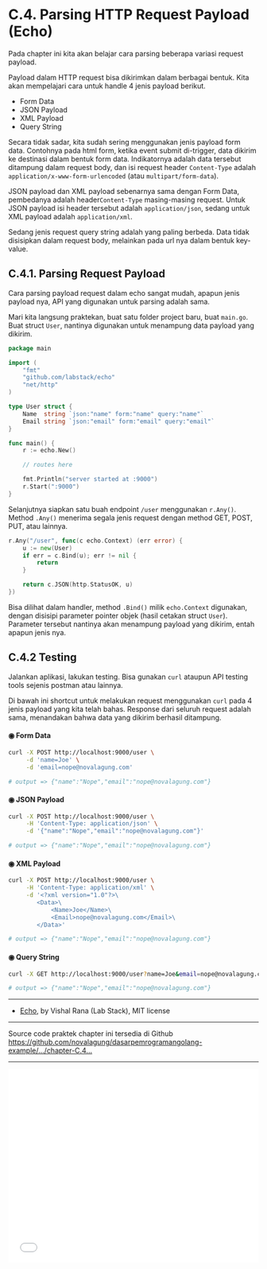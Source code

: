 # C.4. Parsing HTTP Request Payload (Echo)

Pada chapter ini kita akan belajar cara parsing beberapa variasi request payload.

Payload dalam HTTP request bisa dikirimkan dalam berbagai bentuk. Kita akan mempelajari cara untuk handle 4 jenis payload berikut.

 - Form Data
 - JSON Payload
 - XML Payload
 - Query String

Secara tidak sadar, kita sudah sering menggunakan jenis payload form data. Contohnya pada html form, ketika event submit di-trigger, data dikirim ke destinasi dalam bentuk form data. Indikatornya adalah data tersebut ditampung dalam request body, dan isi request header `Content-Type` adalah `application/x-www-form-urlencoded` (atau `multipart/form-data`).

JSON payload dan XML payload sebenarnya sama dengan Form Data, pembedanya adalah header`Content-Type` masing-masing request. Untuk JSON payload isi header tersebut adalah `application/json`, sedang untuk XML payload adalah `application/xml`.

Sedang jenis request query string adalah yang paling berbeda. Data tidak disisipkan dalam request body, melainkan pada url nya dalam bentuk key-value.

## C.4.1. Parsing Request Payload

Cara parsing payload request dalam echo sangat mudah, apapun jenis payload nya, API yang digunakan untuk parsing adalah sama.

Mari kita langsung praktekan, buat satu folder project baru, buat `main.go`. Buat struct `User`, nantinya digunakan untuk menampung data payload yang dikirim.

```go
package main

import (
    "fmt"
    "github.com/labstack/echo"
    "net/http"
)

type User struct {
    Name  string `json:"name" form:"name" query:"name"`
    Email string `json:"email" form:"email" query:"email"`
}

func main() {
    r := echo.New()

    // routes here

    fmt.Println("server started at :9000")
    r.Start(":9000")
}
```

Selanjutnya siapkan satu buah endpoint `/user` menggunakan `r.Any()`. Method `.Any()` menerima segala jenis request dengan method GET, POST, PUT, atau lainnya.

```go
r.Any("/user", func(c echo.Context) (err error) {
    u := new(User)
    if err = c.Bind(u); err != nil {
        return
    }

    return c.JSON(http.StatusOK, u)
})
```

Bisa dilihat dalam handler, method `.Bind()` milik `echo.Context` digunakan, dengan disisipi parameter pointer objek (hasil cetakan struct `User`). Parameter tersebut nantinya akan menampung payload yang dikirim, entah apapun jenis nya.

## C.4.2 Testing

Jalankan aplikasi, lakukan testing. Bisa gunakan `curl` ataupun API testing tools sejenis postman atau lainnya.

Di bawah ini shortcut untuk melakukan request menggunakan `curl` pada 4 jenis payload yang kita telah bahas. Response dari seluruh request adalah sama, menandakan bahwa data yang dikirim berhasil ditampung.

#### ◉ Form Data

```bash
curl -X POST http://localhost:9000/user \
     -d 'name=Joe' \
     -d 'email=nope@novalagung.com'

# output => {"name":"Nope","email":"nope@novalagung.com"}
```

#### ◉ JSON Payload

```bash
curl -X POST http://localhost:9000/user \
     -H 'Content-Type: application/json' \
     -d '{"name":"Nope","email":"nope@novalagung.com"}'

# output => {"name":"Nope","email":"nope@novalagung.com"}
```

#### ◉ XML Payload

```bash
curl -X POST http://localhost:9000/user \
     -H 'Content-Type: application/xml' \
     -d '<?xml version="1.0"?>\
        <Data>\
            <Name>Joe</Name>\
            <Email>nope@novalagung.com</Email>\
        </Data>'

# output => {"name":"Nope","email":"nope@novalagung.com"}
```

#### ◉ Query String

```bash
curl -X GET http://localhost:9000/user?name=Joe&email=nope@novalagung.com

# output => {"name":"Nope","email":"nope@novalagung.com"}
```

---

 - [Echo](https://github.com/labstack/echo), by Vishal Rana (Lab Stack), MIT license

---

<div class="source-code-link">
    <div class="source-code-link-message">Source code praktek chapter ini tersedia di Github</div>
    <a href="https://github.com/novalagung/dasarpemrogramangolang-example/tree/master/chapter-C.4-parsing-http-request-payload-echo">https://github.com/novalagung/dasarpemrogramangolang-example/.../chapter-C.4...</a>
</div>

---

<iframe src="partial/ebooks.html" width="100%" height="390px" frameborder="0" scrolling="no"></iframe>
